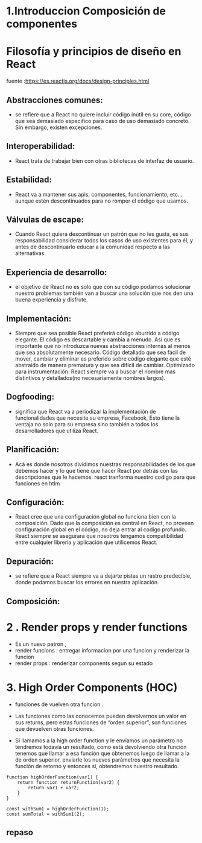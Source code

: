 # 1.Introduccion Composición de componentes

# Filosofía y principios de diseño en React

fuente :https://es.reactjs.org/docs/design-principles.html

## Abstracciones comunes:

-   se refiere que a React no quiere incluir código inútil en su core, código que sea demasiado especifico para caso de uso demasiado concreto. Sin embargo, existen excepciones.

## Interoperabilidad:

-   React trata de trabajar bien con otras bibliotecas de interfaz de usuario.

## Estabilidad:

-   React va a mantener sus apis, componentes, funcionamiento, etc… aunque estén descontinuados para no romper el código que usamos.

## Válvulas de escape:

-   Cuando React quiera descontinuar un patrón que no les gusta, es sus responsabilidad considerar todos los casos de uso existentes para él, y antes de descontinuarlo educar a la comunidad respecto a las alternativas.

## Experiencia de desarrollo:

-   el objetivo de React no es solo que con su código podamos solucionar nuestro problemas también van a buscar una solución que nos den una buena experiencia y disfrute.

## Implementación:

-   Siempre que sea posible React preferirá código aburrido a código elegante. El código es descartable y cambia a menudo. Así que es importante que no introduzca nuevas abstracciones internas al menos que sea absolutamente necesario. Código detallado que sea fácil de mover, cambiar y eliminar es preferido sobre código elegante que esté abstraído de manera prematura y que sea difícil de cambiar.
    Optimizado para instrumentación: React siempre va a buscar el nombre mas distintivos y detallados(no necesariamente nombres largos).

## Dogfooding:

-   significa que React va a periodizar la implementación de funcionalidades que necesite su empresa, Facebook, Esto tiene la ventaja no solo para su empresa sino también a todos los desarrolladores que utiliza React.

## Planificación:

-   Acá es donde nosotros dividimos nuestras responsabilidades de los que debemos hacer y lo que tiene que hacer React por detrás con las descripciones que le hacemos. react tranforma nuestro codigo para que funciones en htlm

## Configuración:

-   React cree que una configuración global no funciona bien con la composición. Dado que la composición es central en React, no proveen configuración global en el código, no deja entrar al codigo profundo. React siempre se asegurara que nosotros tengamos compatibilidad entre cualquier librería y aplicación que utilicemos React.

## Depuración:

-   se refiere que a React siempre va a dejarte pistas un rastro predecible, donde podamos buscar los errores en nuestra aplicación.

## Composición:

# 2 . Render props y render functions

-   Es un nuevo patron ,
-   render funcions : entregar informacion por una funcion y renderizar la funcion
-   render props : renderizar components segun su estado

# 3. High Order Components (HOC)

-   funciones de vuelven otra funcion .
-   Las funciones como las conocemos pueden devolvernos un valor en sus returns, pero estas funciones de “orden superior”, son funciones que devuelven otras funciones.

-   Si llamamos a la high order function y le enviamos un parámetro no tendremos todavía un resultado, como está devolviendo otra función tenemos que llamar a esa función que obtenemos luego de llamar a la de orden superior, enviarle los nuevos parámetros que necesita la función de retorno y entonces si, obtendremos nuestro resultado.

```
function highOrderFunction(var1) {
	return function returnFunction(var2) {
		return var1 + var2;
	}
}

const withSum1 = highOrderFunction(1);
const sumTotal = withSum1(2);
```

## repaso
